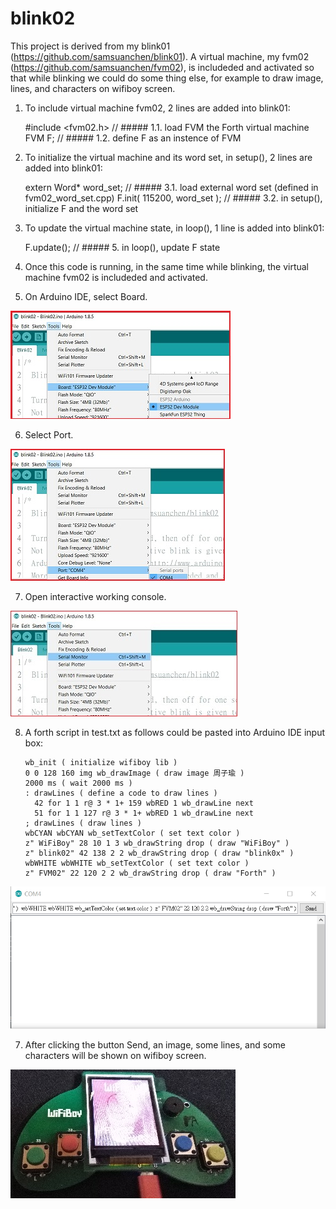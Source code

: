 # blink02
This project is derived from my blink01 (https://github.com/samsuanchen/blink01). A virtual machine, my fvm02 (https://github.com/samsuanchen/fvm02), is includeded and activated so that while blinking we could do some thing else, for example to draw image, lines, and characters on wifiboy screen.

01. To include virtual machine fvm02, 2 lines are added into blink01:

    #include <fvm02.h>                                  // ##### 1.1. load FVM the Forth virtual machine
    FVM F;                                              // ##### 1.2. define F as an instence of FVM


02. To initialize the virtual machine and its word set, in setup(), 2 lines are added into blink01:

      extern Word* word_set;                            // ##### 3.1. load external word set (defined in fvm02_word_set.cpp)
      F.init( 115200, word_set );                       // ##### 3.2. in setup(), initialize F and the word set


03. To update the virtual machine state, in loop(), 1 line is added into blink01:

      F.update();                                       // ##### 5. in loop(), update F state


04. Once this code is running, in the same time while blinking, the virtual machine fvm02 is includeded and activated.

05. On Arduino IDE, select Board.

![width:50%; height:50%;](https://github.com/samsuanchen/blink02/blob/master/jpg/selectBoard.jpg)

06. Select Port.

![width:50%; height:50%;](https://github.com/samsuanchen/blink02/blob/master/jpg/selectPort.jpg)

07. Open interactive working console. 

![width:50%; height:50%;](https://github.com/samsuanchen/blink02/blob/master/jpg/openConsole.jpg)

08. A forth script in test.txt as follows could be pasted into Arduino IDE input box:

        wb_init ( initialize wifiboy lib )
        0 0 128 160 img wb_drawImage ( draw image 周子瑜 )
        2000 ms ( wait 2000 ms )
        : drawLines ( define a code to draw lines )
          42 for 1 1 r@ 3 * 1+ 159 wbRED 1 wb_drawLine next 
          51 for 1 1 127 r@ 3 * 1+ wbRED 1 wb_drawLine next
        ; drawLines ( draw lines )
        wbCYAN wbCYAN wb_setTextColor ( set text color )
        z" WiFiBoy" 28 10 1 3 wb_drawString drop ( draw "WiFiBoy" )
        z" blink02" 42 138 2 2 wb_drawString drop ( draw "blink0x" )
        wbWHITE wbWHITE wb_setTextColor ( set text color )
        z" FVM02" 22 120 2 2 wb_drawString drop ( draw "Forth" )

![width:50%; height:50%;](https://github.com/samsuanchen/blink02/blob/master/jpg/pasteScript.jpg)

07. After clicking the button Send, an image, some lines, and some characters will be shown on wifiboy screen.

![width:50%; height:50%;](https://github.com/samsuanchen/blink02/blob/master/jpg/drawScreen.jpg)
